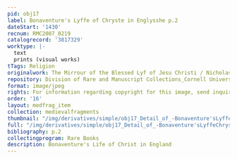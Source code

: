 ```yaml
---
pid: obj17
label: Bonaventure's Lyffe of Chryste in Englysshe p.2
dateStart: '1430'
recnum: RMC2007_0219
catalogrecord: '3817329'
worktype: |-
  text
  prints (visual works)
tTags: Religion
originalwork: The Mirrour of the Blessed Lyf of Jesu Christi / Nicholas Love
repository: Division of Rare and Manuscript Collections_Cornell University Library
format: image/jpeg
rights: For information regarding copyright for this image, send inquiries to rarerepro@cornell.edu
order: '16'
layout: medfrag_item
collection: medievalfragments
thumbnail: "/img/derivatives/simple/obj17_Detail_of_-Bonaventure'sLyffeChryste-1430/thumbnail.jpg"
full: "/img/derivatives/simple/obj17_Detail_of_-Bonaventure'sLyffeChryste-1430/fullwidth.jpg"
bibliography: p.2
collectingprogram: Rare Books
description: Bonaventure's Life of Christ in England
---
```

